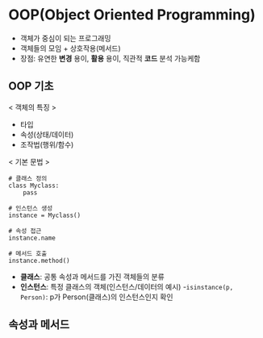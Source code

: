 # OOP(Object Oriented Programming)
- 객체가 중심이 되는 프로그래밍
- 객체들의 모임 + 상호작용(메서드)
- 장점: 유연한 **변경** 용이, **활용** 용이, 직관적 **코드** 분석 가능케함
## OOP 기초
< 객체의 특징 >
- 타입
- 속성(상태/데이터)
- 조작법(행위/함수)

< 기본 문법 >
```
# 클래스 정의
class Myclass:
    pass

# 인스턴스 생성
instance = Myclass()

# 속성 접근
instance.name

# 메서드 호출
instance.method()
```

- **클래스**: 공통 속성과 메서드를 가진 객체들의 분류
- **인스턴스**: 특정 클래스의 객체(인스턴스/데이터의 예시)
-`isinstance(p, Person)`: p가 Person(클래스)의 인스턴스인지 확인

## 속성과 메서드
